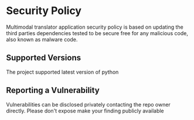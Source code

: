 # Security Policy

Multimodal translator application security policy is based on updating the third parties dependencies
tested to be secure free for any malicious code, also known as malware code.

## Supported Versions

The project supported latest version of python 

## Reporting a Vulnerability

Vulnerabilities can be disclosed privately contacting the repo owner  directly. 
Please don't expose make your finding publicly available
